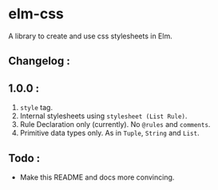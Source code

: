 elm-css
=======

A library to create and use css stylesheets in Elm.

Changelog :
-----------

  1.0.0 :
  --------
  1. `style` tag.
  2. Internal stylesheets using `stylesheet (List Rule)`.
  3. Rule Declaration only (currently). No `@rules` and `comments`.
  4. Primitive data types only. As in `Tuple`, `String` and `List`.

Todo :
------

* Make this README and docs more convincing.